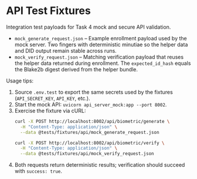 # API Test Fixtures

Integration test payloads for Task 4 mock and secure API validation.

- `mock_generate_request.json` – Example enrollment payload used by the mock server. Two fingers with deterministic minutiae so the helper data and DID output remain stable across runs.
- `mock_verify_request.json` – Matching verification payload that reuses the helper data returned during enrollment. The `expected_id_hash` equals the Blake2b digest derived from the helper bundle.

Usage tips:

1. Source `.env.test` to export the same secrets used by the fixtures (`API_SECRET_KEY`, `API_KEY`, etc.).
2. Start the mock API: `uvicorn api_server_mock:app --port 8002`.
3. Exercise the fixture via cURL:
   ```bash
   curl -X POST http://localhost:8002/api/biometric/generate \
     -H "Content-Type: application/json" \
     --data @tests/fixtures/api/mock_generate_request.json

   curl -X POST http://localhost:8002/api/biometric/verify \
     -H "Content-Type: application/json" \
     --data @tests/fixtures/api/mock_verify_request.json
   ```
4. Both requests return deterministic results; verification should succeed with `success: true`.
